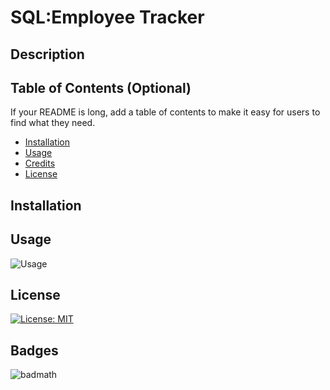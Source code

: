  # SQL:Employee Tracker

## Description



## Table of Contents (Optional)

If your README is long, add a table of contents to make it easy for users to find what they need.

- [Installation](#installation)
- [Usage](#usage)
- [Credits](#credits)
- [License](#license)

## Installation



## Usage

 
    
![Usage]()


## License

[![License: MIT](https://img.shields.io/badge/License-MIT-yellow.svg)](./license)

## Badges

![badmath](https://img.shields.io/github/languages/top/lernantino/badmath)




